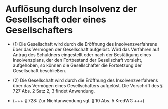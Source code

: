 # Auflösung durch Insolvenz der Gesellschaft oder eines Gesellschafters

- (1) Die Gesellschaft wird durch die Eröffnung des Insolvenzverfahrens über das Vermögen der Gesellschaft aufgelöst. Wird das Verfahren auf Antrag des Schuldners eingestellt oder nach der Bestätigung eines Insolvenzplans, der den Fortbestand der Gesellschaft vorsieht, aufgehoben, so können die Gesellschafter die Fortsetzung der Gesellschaft beschließen.

- (2) Die Gesellschaft wird durch die Eröffnung des Insolvenzverfahrens über das Vermögen eines Gesellschafters aufgelöst. Die Vorschrift des § 727 Abs. 2 Satz 2, 3 findet Anwendung.

- (+++ § 728: Zur Nichtanwendung vgl. § 10 Abs. 5 KredWG +++)

